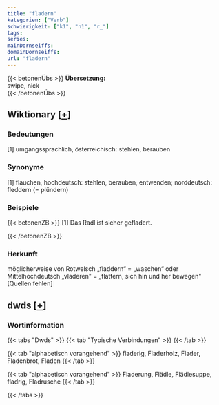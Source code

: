 ```yaml
---
title: "fladern"
kategorien: ["Verb"]
schwierigkeit: ["k1", "h1", "r_"]
tags:
series:
mainDornseiffs:
domainDornseiffs:
url: "fladern"
---
```


{{< betonenÜbs >}}
**Übersetzung:**  
swipe, nick  
{{< /betonenÜbs >}}

## Wiktionary [[+](https://de.wiktionary.org/wiki/fladern)]

### Bedeutungen
[1] umgangssprachlich, österreichisch: stehlen, berauben  

### Synonyme
[1] flauchen, hochdeutsch: stehlen, berauben, entwenden; norddeutsch: fleddern (= plündern)  

### Beispiele
{{< betonenZB >}}
[1] Das Radl ist sicher gefladert.  

{{< /betonenZB >}}
### Herkunft
möglicherweise von Rotwelsch „fladdern“ = „waschen“ oder Mittelhochdeutsch „vladeren" = „flattern, sich hin und her bewegen" [Quellen fehlen]  



## dwds [[+](https://www.dwds.de/wb/fladern)]

### Wortinformation
{{< tabs "Dwds" >}}
{{< tab "Typische Verbindungen" >}}
{{< /tab >}}

{{< tab "alphabetisch vorangehend" >}}
fladerig, Fladerholz, Flader, Fladenbrot, Fladen
{{< /tab >}}

{{< tab "alphabetisch vorangehend" >}}
Fladerung, Flädle, Flädlesuppe, fladrig, Fladrusche
{{< /tab >}}

{{< /tabs >}}

